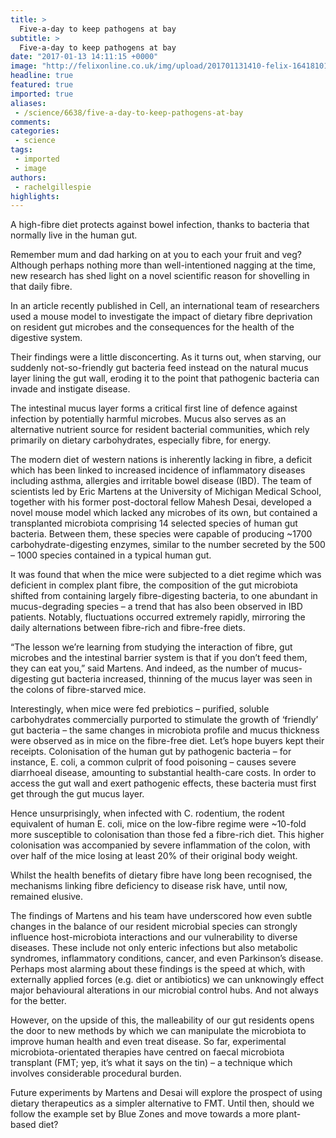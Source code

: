 ```yaml
---
title: >
  Five-a-day to keep pathogens at bay
subtitle: >
  Five-a-day to keep pathogens at bay
date: "2017-01-13 14:11:15 +0000"
image: "http://felixonline.co.uk/img/upload/201701131410-felix-16418101707_5185ae7a64_k.jpg"
headline: true
featured: true
imported: true
aliases:
 - /science/6638/five-a-day-to-keep-pathogens-at-bay
comments:
categories:
 - science
tags:
 - imported
 - image
authors:
 - rachelgillespie
highlights:
---
```


A high-fibre diet protects against bowel infection, thanks to bacteria that normally live in the human gut.

Remember mum and dad harking on at you to each your fruit and veg? Although perhaps nothing more than well-intentioned nagging at the time, new research has shed light on a novel scientific reason for shovelling in that daily fibre.

In an article recently published in Cell, an international team of researchers used a mouse model to investigate the impact of dietary fibre deprivation on resident gut microbes and the consequences for the health of the digestive system.

Their findings were a little disconcerting. As it turns out, when starving, our suddenly not-so-friendly gut bacteria feed instead on the natural mucus layer lining the gut wall, eroding it to the point that pathogenic bacteria can invade and instigate disease.

The intestinal mucus layer forms a critical first line of defence against infection by potentially harmful microbes. Mucus also serves as an alternative nutrient source for resident bacterial communities, which rely primarily on dietary carbohydrates, especially fibre, for energy.

The modern diet of western nations is inherently lacking in fibre, a deficit which has been linked to increased incidence of inflammatory diseases including asthma, allergies and irritable bowel disease (IBD).
The team of scientists led by Eric Martens at the University of Michigan Medical School, together with his former post-doctoral fellow Mahesh Desai, developed a novel mouse model which lacked any microbes of its own, but contained a transplanted microbiota comprising 14 selected species of human gut bacteria. Between them, these species were capable of producing ~1700 carbohydrate-digesting enzymes, similar to the number secreted by the 500 – 1000 species contained in a typical human gut.

It was found that when the mice were subjected to a diet regime which was deficient in complex plant fibre, the composition of the gut microbiota shifted from containing largely fibre-digesting bacteria, to one abundant in mucus-degrading species – a trend that has also been observed in IBD patients.
Notably, fluctuations occurred extremely rapidly, mirroring the daily alternations between fibre-rich and fibre-free diets.

“The lesson we’re learning from studying the interaction of fibre, gut microbes and the intestinal barrier system is that if you don’t feed them, they can eat you,” said Martens. And indeed, as the number of mucus-digesting gut bacteria increased, thinning of the mucus layer was seen in the colons of fibre-starved mice.

Interestingly, when mice were fed prebiotics – purified, soluble carbohydrates commercially purported to stimulate the growth of ‘friendly’ gut bacteria – the same changes in microbiota profile and mucus thickness were observed as in mice on the fibre-free diet. Let’s hope buyers kept their receipts.
Colonisation of the human gut by pathogenic bacteria – for instance, E. coli, a common culprit of food poisoning – causes severe diarrhoeal disease, amounting to substantial health-care costs. In order to access the gut wall and exert pathogenic effects, these bacteria must first get through the gut mucus layer.

Hence unsurprisingly, when infected with C. rodentium, the rodent equivalent of human E. coli, mice on the low-fibre regime were ~10-fold more susceptible to colonisation than those fed a fibre-rich diet. This higher colonisation was accompanied by severe inflammation of the colon, with over half of the mice losing at least 20% of their original body weight.

Whilst the health benefits of dietary fibre have long been recognised, the mechanisms linking fibre deficiency to disease risk have, until now, remained elusive.

The findings of Martens and his team have underscored how even subtle changes in the balance of our resident microbial species can strongly influence host-microbiota interactions and our vulnerability to diverse diseases. These include not only enteric infections but also metabolic syndromes, inflammatory conditions, cancer, and even Parkinson’s disease.
Perhaps most alarming about these findings is the speed at which, with externally applied forces (e.g. diet or antibiotics) we can unknowingly effect major behavioural alterations in our microbial control hubs. And not always for the better.

However, on the upside of this, the malleability of our gut residents opens the door to new methods by which we can manipulate the microbiota to improve human health and even treat disease. So far, experimental microbiota-orientated therapies have centred on faecal microbiota transplant (FMT; yep, it’s what it says on the tin) – a technique which involves considerable procedural burden.

Future experiments by Martens and Desai will explore the prospect of using dietary therapeutics as a simpler alternative to FMT. Until then, should we follow the example set by Blue Zones and move towards a more plant-based diet?
